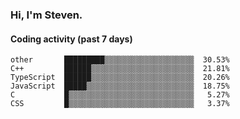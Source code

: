 ### Hi, I'm Steven.

#### Coding activity (past 7 days)
```
other       █████████▒▒▒▒▒▒▒▒▒▒▒▒▒▒▒▒▒▒▒▒  30.53%
C++         ██████▒▒▒▒▒▒▒▒▒▒▒▒▒▒▒▒▒▒▒▒▒▒▒  21.81%
TypeScript  ██████▒▒▒▒▒▒▒▒▒▒▒▒▒▒▒▒▒▒▒▒▒▒▒  20.26%
JavaScript  █████▒▒▒▒▒▒▒▒▒▒▒▒▒▒▒▒▒▒▒▒▒▒▒▒  18.75%
C           █▒▒▒▒▒▒▒▒▒▒▒▒▒▒▒▒▒▒▒▒▒▒▒▒▒▒▒▒   5.27%
CSS         █▒▒▒▒▒▒▒▒▒▒▒▒▒▒▒▒▒▒▒▒▒▒▒▒▒▒▒▒   3.37%
```

